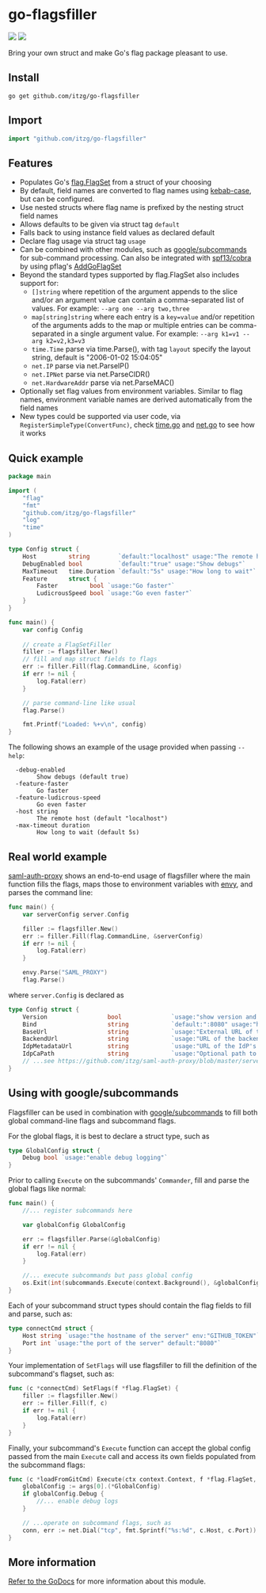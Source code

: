 # go-flagsfiller

[![](https://godoc.org/github.com/itzg/go-flagsfiller?status.svg)](https://godoc.org/github.com/itzg/go-flagsfiller)
[![](https://img.shields.io/badge/go.dev-module-007D9C)](https://pkg.go.dev/github.com/itzg/go-flagsfiller)

Bring your own struct and make Go's flag package pleasant to use.

## Install

```
go get github.com/itzg/go-flagsfiller
```

## Import

```go
import "github.com/itzg/go-flagsfiller"
```

## Features

- Populates Go's [flag.FlagSet](https://golang.org/pkg/flag/#FlagSet) from a struct of your choosing
- By default, field names are converted to flag names using [kebab-case](https://en.wiktionary.org/wiki/kebab_case), but can be configured.
- Use nested structs where flag name is prefixed by the nesting struct field names
- Allows defaults to be given via struct tag `default`
- Falls back to using instance field values as declared default
- Declare flag usage via struct tag `usage`
- Can be combined with other modules, such as [google/subcommands](https://github.com/google/subcommands) for sub-command processing. Can also be integrated with [spf13/cobra](https://github.com/spf13/cobra) by using pflag's [AddGoFlagSet](https://godoc.org/github.com/spf13/pflag#FlagSet.AddGoFlagSet)
- Beyond the standard types supported by flag.FlagSet also includes support for:
    - `[]string` where repetition of the argument appends to the slice and/or an argument value can contain a comma-separated list of values. For example: `--arg one --arg two,three`
    - `map[string]string` where each entry is a `key=value` and/or repetition of the arguments adds to the map or multiple entries can be comma-separated in a single argument value. For example: `--arg k1=v1 --arg k2=v2,k3=v3`
	- `time.Time` parse via time.Parse(), with tag `layout` specify the layout string, default is "2006-01-02 15:04:05"
	- `net.IP` parse via net.ParseIP()
	- `net.IPNet` parse via net.ParseCIDR()
	- `net.HardwareAddr` parse via net.ParseMAC()
- Optionally set flag values from environment variables. Similar to flag names, environment variable names are derived automatically from the field names
- New types could be supported via user code, via `RegisterSimpleType(ConvertFunc)`, check [time.go](time.go) and [net.go](net.go) to see how it works

## Quick example

```go
package main

import (
	"flag"
	"fmt"
	"github.com/itzg/go-flagsfiller"
	"log"
	"time"
)

type Config struct {
	Host         string        `default:"localhost" usage:"The remote host"`
	DebugEnabled bool          `default:"true" usage:"Show debugs"`
	MaxTimeout   time.Duration `default:"5s" usage:"How long to wait"`
	Feature      struct {
		Faster         bool `usage:"Go faster"`
		LudicrousSpeed bool `usage:"Go even faster"`
	}
}

func main() {
	var config Config
    
    // create a FlagSetFiller
	filler := flagsfiller.New()
    // fill and map struct fields to flags
	err := filler.Fill(flag.CommandLine, &config)
	if err != nil {
		log.Fatal(err)
	}

    // parse command-line like usual
	flag.Parse()

	fmt.Printf("Loaded: %+v\n", config)
}
```

The following shows an example of the usage provided when passing `--help`:
```
  -debug-enabled
    	Show debugs (default true)
  -feature-faster
    	Go faster
  -feature-ludicrous-speed
    	Go even faster
  -host string
    	The remote host (default "localhost")
  -max-timeout duration
    	How long to wait (default 5s)
```

## Real world example

[saml-auth-proxy](https://github.com/itzg/saml-auth-proxy) shows an end-to-end usage of flagsfiller where the main function fills the flags, maps those to environment variables with [envy](https://github.com/jamiealquiza/envy), and parses the command line:

```go
func main() {
	var serverConfig server.Config

	filler := flagsfiller.New()
	err := filler.Fill(flag.CommandLine, &serverConfig)
	if err != nil {
		log.Fatal(err)
	}

	envy.Parse("SAML_PROXY")
	flag.Parse()
```

where `server.Config` is declared as

```go
type Config struct {
	Version                 bool              `usage:"show version and exit"`
	Bind                    string            `default:":8080" usage:"host:port to bind for serving HTTP"`
	BaseUrl                 string            `usage:"External URL of this proxy"`
	BackendUrl              string            `usage:"URL of the backend being proxied"`
	IdpMetadataUrl          string            `usage:"URL of the IdP's metadata XML"`
	IdpCaPath               string            `usage:"Optional path to a CA certificate PEM file for the IdP"`
    // ...see https://github.com/itzg/saml-auth-proxy/blob/master/server/server.go for full set
}
```

## Using with google/subcommands

Flagsfiller can be used in combination with [google/subcommands](https://github.com/google/subcommands) to fill both global command-line flags and subcommand flags.

For the global flags, it is best to declare a struct type, such as

```go
type GlobalConfig struct {
	Debug bool `usage:"enable debug logging"`
}
```

Prior to calling `Execute` on the subcommands' `Commander`, fill and parse the global flags like normal:

```go
func main() {
    //... register subcommands here

	var globalConfig GlobalConfig

	err := flagsfiller.Parse(&globalConfig)
	if err != nil {
		log.Fatal(err)
	}

    //... execute subcommands but pass global config
	os.Exit(int(subcommands.Execute(context.Background(), &globalConfig)))
}
```

Each of your subcommand struct types should contain the flag fields to fill and parse, such as:

```go
type connectCmd struct {
	Host string `usage:"the hostname of the server" env:"GITHUB_TOKEN"`
	Port int `usage:"the port of the server" default:"8080"`
}
```

Your implementation of `SetFlags` will use flagsfiller to fill the definition of the subcommand's flagset, such as:

```go
func (c *connectCmd) SetFlags(f *flag.FlagSet) {
	filler := flagsfiller.New()
	err := filler.Fill(f, c)
	if err != nil {
		log.Fatal(err)
	}
}
```

Finally, your subcommand's `Execute` function can accept the global config passed from the main `Execute` call and access its own fields populated from the subcommand flags:

```go
func (c *loadFromGitCmd) Execute(ctx context.Context, f *flag.FlagSet, args ...interface{}) subcommands.ExitStatus {
	globalConfig := args[0].(*GlobalConfig)
    if globalConfig.Debug {
        //... enable debug logs
    }

    // ...operate on subcommand flags, such as
    conn, err := net.Dial("tcp", fmt.Sprintf("%s:%d", c.Host, c.Port))
}
```
## More information

[Refer to the GoDocs](https://godoc.org/github.com/itzg/go-flagsfiller) for more information about this module.
